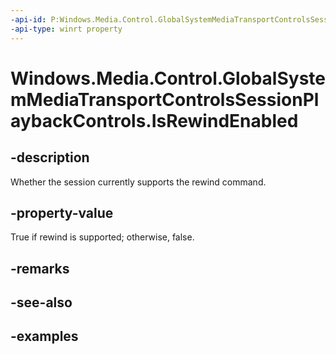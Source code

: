 ```yaml
---
-api-id: P:Windows.Media.Control.GlobalSystemMediaTransportControlsSessionPlaybackControls.IsRewindEnabled
-api-type: winrt property
---
```


<!-- Property syntax.
public bool IsRewindEnabled { get; }
-->

# Windows.Media.Control.GlobalSystemMediaTransportControlsSessionPlaybackControls.IsRewindEnabled

## -description
Whether the session currently supports the rewind command.

## -property-value
True if rewind is supported; otherwise, false.

## -remarks

## -see-also

## -examples

